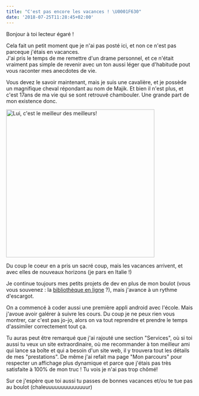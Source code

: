 ```yaml
---
title: "C'est pas encore les vacances ! \U0001F630"
date: '2018-07-25T11:28:45+02:00'
---
```

Bonjour à toi lecteur égaré !

Cela fait un petit moment que je n'ai pas posté ici, et non ce n'est pas parceque j'étais en vacances.\
J'ai pris le temps de me remettre d'un drame personnel, et ce n'était vraiment pas simple de revenir avec un ton aussi léger que d'habitude pout vous raconter mes anecdotes de vie.

Vous devez le savoir maintenant, mais je suis une cavalière, et je possède un magnifique cheval répondant au nom de Majik. Et bien il n'est plus, et c'est 17ans de ma vie qui se sont retrouvé chambouler. Une grande part de mon existence donc.

<img src="blob:http://superalex.me/ff6b62ee-7c9e-4efd-909e-2f99a47a70a4" width="400px" alt="Lui, c'est le meilleur des meilleurs!">

Du coup le coeur en a pris un sacré coup, mais les vacances arrivent, et avec elles de nouveaux horizons (je pars en Italie !)

Je continue toujours mes petits projets de dev en plus de mon boulot (vous vous souvenez : la [bibliothèque en ligne](http://superalex.me/post/projet-node-js-final-part/) ?), mais j'avance à un rythme d'escargot.

On a commencé à coder aussi une première appli android avec l'école. Mais j'avoue avoir galérer à suivre les cours. Du coup je ne peux rien vous montrer, car c'est pas jo-jo, alors on va tout reprendre et prendre le temps d'assimiler correctement tout ça.

Tu auras peut être remarqué que j'ai rajouté une section "Services", où si toi aussi tu veux un site extraordinaire, où me recommander à ton meilleur ami qui lance sa boîte et qui a besoin d'un site web, il y trouvera tout les détails de mes "prestations".
De même j'ai refait ma page "Mon parcours" pour respecter un affichage plus dynamique et parce que j'étais pas très satisfaite à 100% de mon truc ! Tu vois je n'ai pas trop chômé!

Sur ce j'espère que toi aussi tu passes de bonnes vacances et/ou te tue pas au boulot (chaleuuuuuuuuuuuuuur)
